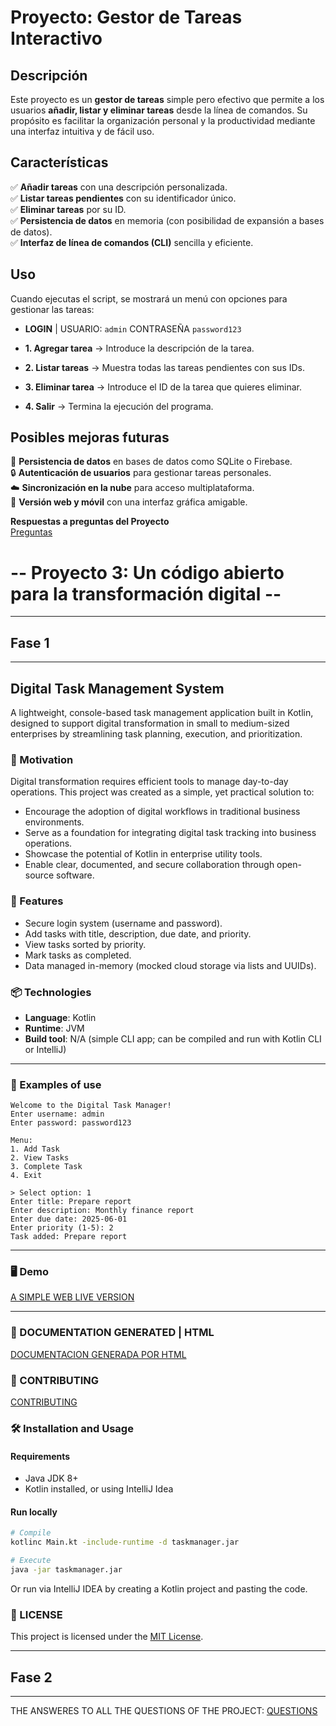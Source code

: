 # Proyecto: Gestor de Tareas Interactivo

## Descripción

Este proyecto es un **gestor de tareas** simple pero efectivo que permite a los usuarios **añadir, listar y eliminar tareas** desde la línea de comandos. Su propósito es facilitar la organización personal y la productividad mediante una interfaz intuitiva y de fácil uso.

## Características

✅ **Añadir tareas** con una descripción personalizada.  
✅ **Listar tareas pendientes** con su identificador único.  
✅ **Eliminar tareas** por su ID.  
✅ **Persistencia de datos** en memoria (con posibilidad de expansión a bases de datos).  
✅ **Interfaz de línea de comandos (CLI)** sencilla y eficiente.

## Uso

Cuando ejecutas el script, se mostrará un menú con opciones para gestionar las tareas:

- **LOGIN** | USUARIO: `admin` CONTRASEÑA `password123`

- **1. Agregar tarea** → Introduce la descripción de la tarea.
- **2. Listar tareas** → Muestra todas las tareas pendientes con sus IDs.
- **3. Eliminar tarea** → Introduce el ID de la tarea que quieres eliminar.
- **4. Salir** → Termina la ejecución del programa.

## Posibles mejoras futuras

🚀 **Persistencia de datos** en bases de datos como SQLite o Firebase.  
🔒 **Autenticación de usuarios** para gestionar tareas personales.  
☁️ **Sincronización en la nube** para acceso multiplataforma.  
📱 **Versión web y móvil** con una interfaz gráfica amigable.


**Respuestas a preguntas del Proyecto**  
[Preguntas](Preguntas.md)


# -- Proyecto 3: Un código abierto para la transformación digital --
---
## Fase 1
---
## Digital Task Management System

A lightweight, console-based task management application built in Kotlin, designed to support digital transformation in small to medium-sized enterprises by streamlining task planning, execution, and prioritization.

### 🚀 Motivation

Digital transformation requires efficient tools to manage day-to-day operations. This project was created as a simple, yet practical solution to:
- Encourage the adoption of digital workflows in traditional business environments.
- Serve as a foundation for integrating digital task tracking into business operations.
- Showcase the potential of Kotlin in enterprise utility tools.
- Enable clear, documented, and secure collaboration through open-source software.

### 🔧 Features

- Secure login system (username and password).
- Add tasks with title, description, due date, and priority.
- View tasks sorted by priority.
- Mark tasks as completed.
- Data managed in-memory (mocked cloud storage via lists and UUIDs).

### 📦 Technologies

- **Language**: Kotlin
- **Runtime**: JVM
- **Build tool**: N/A (simple CLI app; can be compiled and run with Kotlin CLI or IntelliJ)

---

### 🧪 Examples of use

```plaintext
Welcome to the Digital Task Manager!
Enter username: admin
Enter password: password123

Menu:
1. Add Task
2. View Tasks
3. Complete Task
4. Exit

> Select option: 1
Enter title: Prepare report
Enter description: Monthly finance report
Enter due date: 2025-06-01
Enter priority (1-5): 2
Task added: Prepare report
```
---

### 🖥️ Demo

[A SIMPLE WEB LIVE VERSION](https://717df0d5-865d-411d-8816-fd7df8d3a024-00-3ekw8zz1a1agf.kirk.replit.dev/)

---

### 📝 DOCUMENTATION GENERATED | HTML

[DOCUMENTACION GENERADA POR HTML](build/dokka/index.html)

### 🎯 CONTRIBUTING
[CONTRIBUTING](CONTRIBUTING.md)

### 🛠️ Installation and Usage

#### Requirements
- Java JDK 8+
- Kotlin installed, or using IntelliJ Idea

#### Run locally

```bash
# Compile
kotlinc Main.kt -include-runtime -d taskmanager.jar

# Execute
java -jar taskmanager.jar
```
Or run via IntelliJ IDEA by creating a Kotlin project and pasting the code.

### 📄 LICENSE
This project is licensed under the [MIT License](LICENSE).

---
## Fase 2
---

THE ANSWERES TO ALL THE QUESTIONS OF THE PROJECT: [QUESTIONS](Preguntas.md)
